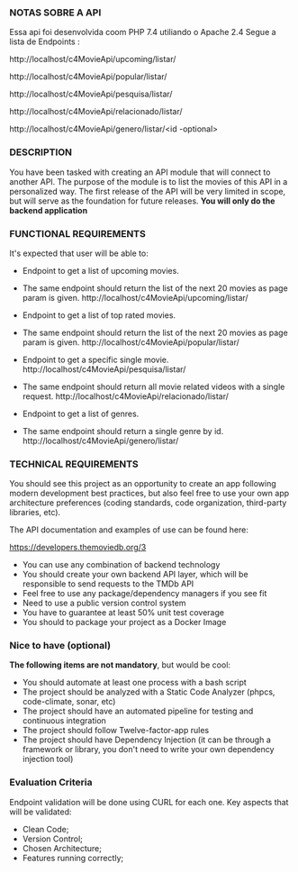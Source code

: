 
### NOTAS SOBRE A API

Essa api foi desenvolvida coom PHP 7.4 utiliando o Apache 2.4
Segue a lista de Endpoints : 

http://localhost/c4MovieApi/upcoming/listar/<pagina>

http://localhost/c4MovieApi/popular/listar/<pagina>

http://localhost/c4MovieApi/pesquisa/listar/<nome do filme>

http://localhost/c4MovieApi/relacionado/listar/<nome do filme>

http://localhost/c4MovieApi/genero/listar/<id -optional>



### DESCRIPTION
You have been tasked with creating an API module that will connect to another API.
The purpose of the module is to list the movies of this API in a personalized way.
The first release of the API will be very limited in scope, but will serve as the foundation for
future releases.
**You will only do the backend application**

### FUNCTIONAL REQUIREMENTS

It's expected that user will be able to:

- Endpoint to get a list of upcoming movies.
- The same endpoint should return the list of the next 20 movies as page param is given.
 http://localhost/c4MovieApi/upcoming/listar/<pagina>

- Endpoint to get a list of top rated movies.
- The same endpoint should return the list of the next 20 movies as page param is given.
  http://localhost/c4MovieApi/popular/listar/<pagina>

- Endpoint to get a specific single movie.
    http://localhost/c4MovieApi/pesquisa/listar/<nome do filme>
    

- The same endpoint should return all movie related videos with a single request.
    http://localhost/c4MovieApi/relacionado/listar/<nome do filme>
 

- Endpoint to get a list of genres.
- The same endpoint should return a single genre by id.
 http://localhost/c4MovieApi/genero/listar/<id optional>

### TECHNICAL REQUIREMENTS

You should see this project as an opportunity to create an app following modern development
best practices, but also feel free to use your own app architecture preferences (coding
standards, code organization, third-party libraries, etc).

The API documentation and examples of use can be found here:

https://developers.themoviedb.org/3

- You can use any combination of backend technology
- You should create your own backend API layer, which will be responsible to send
requests to the TMDb API
- Feel free to use any package/dependency managers if you see fit
- Need to use a public version control system
- You have to guarantee at least 50% unit test coverage
- You should to package your project as a Docker Image

### Nice to have (optional)

**The following items are not mandatory**, but would be cool: 

- You should automate at least one process with a bash script
- The project should be analyzed with a Static Code Analyzer (phpcs, code-climate, sonar, etc)
- The project should have an automated pipeline for testing and continuous integration
- The project should follow Twelve-factor-app rules
- The project should have Dependency Injection (it can be through a framework or library, you don't need to write your own dependency injection tool)

### Evaluation Criteria

Endpoint validation will be done using CURL for each one.
Key aspects that will be validated:

- Clean Code;
- Version Control;
- Chosen Architecture;
- Features running correctly;